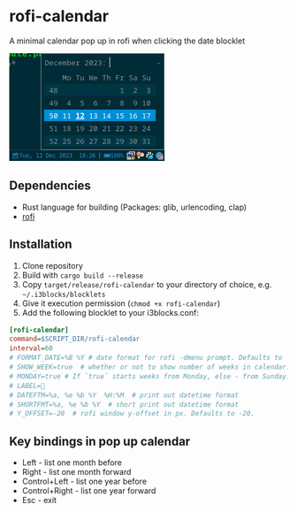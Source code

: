 # rofi-calendar

A minimal calendar pop up in rofi when clicking the date blocklet

![Screenshot](screenshot.png)

## Dependencies

- Rust language for building (Packages: glib, urlencoding, clap)
- [rofi](https://github.com/davatorium/rofi)

## Installation

1. Clone repository
2. Build with `cargo build --release`
3. Copy `target/release/rofi-calendar` to your directory of choice, e.g. `~/.i3blocks/blocklets`
4. Give it execution permission (`chmod +x rofi-calendar`)
5. Add the following blocklet to your i3blocks.conf:

```ini
[rofi-calendar]
command=$SCRIPT_DIR/rofi-calendar
interval=60
# FORMAT_DATE=%B %Y # date format for rofi -dmenu prompt. Defaults to `%B %Y`
# SHOW_WEEK=true  # whether or not to show number of weeks in calendar. Possible values `true` or `false`. Defaults `true`.
# MONDAY=true # If `true` starts weeks from Monday, else - from Sunday. Defaults to `true`.
# LABEL= 
# DATEFTM=%a, %e %b %Y  %H:%M  # print out datetime format
# SHORTFMT=%a, %e %b %Y  # short print out datetime format
# Y_OFFSET=-20  # rofi window y-offset in px. Defaults to -20.
```

## Key bindings in pop up calendar

- Left - list one month before
- Right - list one month forward
- Control+Left - list one year before
- Control+Right - list one year forward
- Esc - exit
